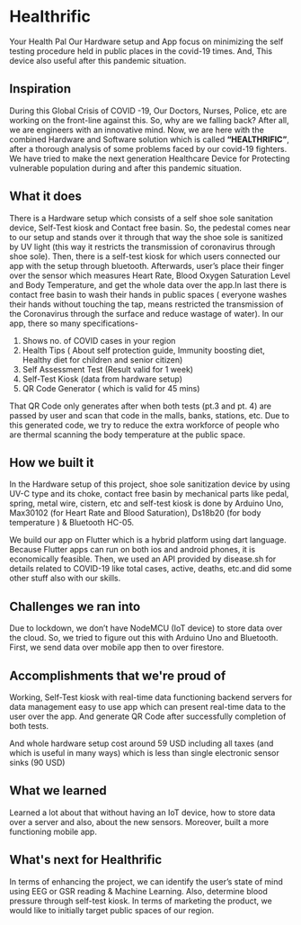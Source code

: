 # Healthrific
Your Health Pal
Our Hardware setup and App focus on minimizing the self testing procedure held in public places in the covid-19 times. And, This device also useful after this pandemic situation. 

## Inspiration

During this Global Crisis of COVID -19, Our Doctors, Nurses, Police, etc are working on the front-line against this. So, why are we falling back? After all, we are engineers with an innovative mind.  Now, we are here with the combined Hardware and Software solution which is called **“HEALTHRIFIC”**, after a thorough analysis of some problems faced by our covid-19 fighters. We have tried to make the next generation Healthcare Device for Protecting vulnerable population during and after this pandemic situation.

## What it does
 There is a Hardware setup which consists of a self shoe sole sanitation device, Self-Test kiosk and Contact free basin. So, the pedestal comes near to our setup and stands over it through that way the shoe sole is sanitized by UV light (this way it restricts the transmission of coronavirus through shoe sole). Then, there is a self-test kiosk for which users connected our app with the setup through bluetooth. Afterwards, user’s place their finger over the sensor which measures Heart Rate, Blood Oxygen Saturation Level and Body Temperature, and get the whole data over the app.In last there is contact free basin to wash their hands in public spaces ( everyone washes their hands without touching the tap, means restricted the transmission of the Coronavirus through the surface and reduce wastage of water).
In our app, there so many specifications-
1.	Shows no. of COVID cases in your region
2.	Health Tips ( About self protection guide, Immunity boosting diet, Healthy diet for children and senior citizen)
3.	Self Assessment Test  (Result valid for 1 week)
4.	Self-Test Kiosk (data from hardware setup)
5.	QR Code Generator ( which is valid for 45 mins)

That QR Code only generates after when both tests (pt.3 and pt. 4) are passed by user and scan that code in the malls, banks, stations, etc. Due to this generated code, we try to reduce the extra workforce of people who are thermal scanning the body temperature at the public space.  

## How we built it
 In the Hardware setup of this project, shoe sole sanitization device by using UV-C type and its choke, contact free basin by mechanical parts like pedal, spring, metal wire, cistern, etc and self-test kiosk is done by Arduino Uno, Max30102 (for Heart Rate and Blood Saturation), Ds18b20 (for body temperature ) & Bluetooth HC-05.

We build our app on Flutter which is a hybrid platform using dart language. Because Flutter apps can run on both ios and android phones, it is economically feasible. Then, we used an API provided by disease.sh for details related to COVID-19 like total cases, active, deaths, etc.and did some other stuff also with our skills.

## Challenges we ran into
Due to lockdown, we don’t have NodeMCU (IoT device) to store data over the cloud. So, we tried to figure out this with Arduino Uno and Bluetooth. First, we send data over mobile app then to over firestore.

## Accomplishments that we're proud of
 Working, Self-Test kiosk with real-time data functioning backend servers for data management easy to use app which can present real-time data to the user over the app.
And generate QR Code after successfully completion of both tests.

And whole hardware setup cost around  59 USD including all taxes (and which is useful in many ways) which is less than single electronic sensor sinks (90 USD)
 
## What we learned
Learned a lot about that without having an IoT device, how to store data over a server and also, about the new sensors. 
Moreover, built a more functioning mobile app.

## What's next for Healthrific
In terms of enhancing the project, we can identify the user’s state of mind using EEG or GSR reading & Machine Learning. Also, determine blood pressure through self-test kiosk.
In terms of marketing the product, we would like to initially target public spaces of our region.



